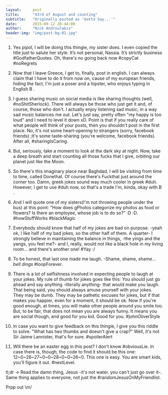 ```yaml
---
layout:     post
title:      "43rd of August and counting"
subtitle:   "Originally posted as 'Gotta Say...'"
date:       2015-09-12 20:44:00
author:     "Nick Androulakis"
header-img: "img/post-bg-01.jpg"
---
```


1. Yes pipol, I will be doing this thingie, my sister does. I even copied the title just to salute her style. It’s not personal, Nassia. It’s strictly business #GodfatherQuotes. Oh, there's no going back now #copyCat #noRegrets

2. Now that I leave Greece, I get to, finally, post in english. I can always claim that I have to do it from now on, cause of my european friends, hiding the fact, I'm just a poser and a hipster, who enjoys typing in English B .

3. I guess sharing music on social media is like sharing thoughts (well, #noShitSherlock). There will always be those who just get it and, of course, those who don't. I actually enjoy listening sad music; in a way sad music balances me out. Let's just say, pretty often "my happy is too loud" and I need to level it down xD. Point is that if you really care of what people will think of your posts, then you shouldn't post in the first place. No, it's not some heart-opening to strangers (sorry, facebook friends) ;it's some taste-sharing (you're welcome, facebook friends). After all, #sharingIsCaring.

4. But, seriously, take a moment to look at the dark sky at night. Now, take a deep breath and start counting all those fucks that I give, orbiting our planet just like the Moon.

5. So there's this imaginary place near Baghdad, I will be visiting from time to time, called Donethat. Of course there's Fuckthat just around the corner too. Damn, greek jokes sound way much cooler in greek #duh. However, I get to use #duh now, so that's a trade I'm, kinda, okay with B .

6. And I will quote one of my sisters(I'm not throwing people under the bus) at this point: "How does gPhotos categorize my photos as food or flowers? Is there an employee, whose job is to do so?" :D :D. #howStuffWorks #blackMagic

7. Everybody should know that half of my jokes are bad on purpose. -yeah ok, I like half of my bad jokes, so the other half of them. A quarter- I strongly believe in maintaining the balance in things, -the yings and the yangs, you feel me?- and I, really, would not like a black hole in my living room... and there's another one! #Yay :/

8. To be honest, that last one made me laugh. -Shame, shame, shame... *bell dings* #loopForever.

9. There is a lot of selfishness involved in expecting people to laugh at your jokes. My rule of thumb for jokes goes like this: You should just go ahead and say anything -literally anything- that would make you laugh. Τhat being said, you should always amuse yourself with your jokes. They may be dumb. They may be pathetic excuses for jokes, but if that makes you happier, even for a moment, it should be ok. Now if you're good enough, at times, you will make other people around you smile too. But, to be fair, that does not mean you are always funny. It means you are social though, and good for you kid. Good for you. #johnOliverStyle

10. In case you want to give feedback on this thingie, I give you this riddle to solve. "What has two thumbs and doesn't give a crap?" Well, it's not Sir Jaime Lannister, that's for sure. #spoilerAlert

11. Will there be an easter egg in this post? I don't know #obviousLie. In case there is, though, the code to find it should be this one: 12~0~28~27~0~0~28~0~0~26~0. This one is easy. You are smart kids, you'll figure it out. #nextLevel.

tl;dr -> Read the damn thing, Jesus -it's not water. you can't just go over it-. Same thing applies to everyone, not just the #randomJesusOnMyFriendlist.

Prpp out \m/
